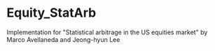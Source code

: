 # Equity_StatArb
Implementation for "Statistical arbitrage in the US equities market" by Marco Avellaneda and Jeong-hyun Lee
